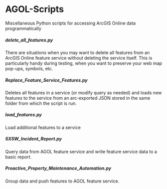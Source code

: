 # AGOL-Scripts
Miscellaneous Python scripts for accessing ArcGIS Online data programmatically 

##### delete_all_features.py
There are situations when you may want to delete all features from an ArcGIS Online feature service without deleting the service itself. This is particularly handy during testing, when you want to preserve your web map pop-ups, symbols, etc. 

##### Replace_Feature_Service_Features.py
Deletes all features in a service (or modify query as needed) and loads new features to the service from an arc-exported JSON stored in the same folder from which the script is run.

##### load_features.py
Load additional features to a service

##### SXSW_Incident_Report.py
Query data from AGOL feature service and write feature service data to a basic report.

##### Proactive_Property_Maintenance_Automation.py
Group data and push features to AGOL feature service.


